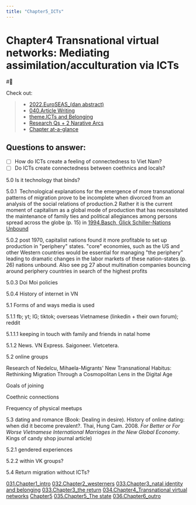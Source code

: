 ```yaml
---
title: "Chapter5_ICTs"
---
```


# **Chapter4** Transnational virtual networks: Mediating assimilation/acculturation via ICTs
#🌱 

Check out:
> - [2022.EuroSEAS_(dan abstract)](_Spaces/work/Conferences/2022.EuroSEAS_(dan%20abstract).md)
> - [040.Article Writing](000.Chapters/040.Article%20Writing.md)
> - [theme.ICTs and Belonging](009.Themes/Identity%20and%20Belonging/theme.ICTs%20and%20Belonging.md)
> - [Research Qs + 2 Narative Arcs](000.Chapters/010.Two%20Narative%20Arcs%20+%20Research%20Qs.md) 
> - [Chapter at-a-glance](000.Chapters/030.Chapters%20at-a-glance.md)


## Questions to answer: 
- [ ] How do ICTs create a feeling of connectedness to Viet Nam?
- [ ] Do ICTs create connectedness between coethnics and locals? 

5.0 Is it technology that binds?

 5.0.1 ﻿
​Technological explanations for the emergence of more transnational patterns of migration prove to be incomplete when divorced from an analysis of the social relations of production.2 Rather it is the current moment of capitalism as a global mode of production that has necessitated the maintenance of family ties and political allegiances among persons spread across the globe (p. 15) in [1994.Basch, Glick Schiller-Nations Unbound](002.Literature%20Notes/1994.Basch,%20Glick%20Schiller-Nations%20Unbound.md)

 5.0.2 post 1970, capitalist nations found it more profitable to set up production in "periphery" states. "core" economies, such as the US and other Western countries would be essential for managing "the periphery" leading to dramatic changes in the labor markets of these nation-states (p. 26) nations unbound. Also see pg 27 about multination companies bouncing around periphery countries in search of the highest profits

 5.0.3 Doi Moi policies

 5.0.4 History of internet in VN

5.1 Forms of and ways media is used

 5.1.1 fb; yt; IG; tiktok; overseas Vietnamese (linkedin + their own forum); reddit

5.1.1.1 keeping in touch with family and friends in natal home

5.1.2 News. VN Express. Saigoneer. Vietcetera.

5.2 online groups

 Research of Nedelcu, Mihaela-Migrants' New Transnational Habitus: Rethinking Migration Through a Cosmopolitan Lens in the Digital Age

 Goals of joining

 Coethnic connections

 Frequency of physical meetups

5.3 dating and romance (Book: Dealing in desire). History of online dating: when did it become prevalent?. Thai, Hung Cam. 2008. _For Better or For Worse Vietnamese International Marriages in the New Global Economy_. Kings of candy shop journal article)

 5.2.1 gendered experiences

 5.2.2 within VK groups?

5.4 Return migration without ICTs?


[031.Chapter1_intro](000.Chapters/031.Chapter1_intro.md)
[032.Chapter2_westerners](000.Chapters/032.Chapter2_westerners.md)
[033.Chapter3_natal identity and belonging](000.Chapters/033.Chapter3_natal%20identity%20and%20belonging.md)
[033.Chapter3_the return](000.Chapters/033.Chapter3_the%20return.md)
[034.Chapter4_Transnational virtual networks](000.Chapters/034.Chapter4_Transnational%20virtual%20networks.md)
[Chapter5](000.Chapters/Chapter5.md)
[035.Chapter5_The state](000.Chapters/035.Chapter5_The%20state.md)
[036.Chapter6_outro](000.Chapters/036.Chapter6_outro.md)